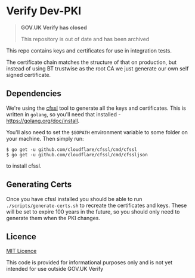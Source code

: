 # Verify Dev-PKI

>**GOV.UK Verify has closed**
>
>This repository is out of date and has been archived

This repo contains keys and certificates for use in integration tests.

The certificate chain matches the structure of that on production, but instead
of using BT trustwise as the root CA we just generate our own self signed certificate.

## Dependencies

We're using the [cfssl](https://github.com/cloudflare/cfssl) tool to generate all the
keys and certificates. This is written in `golang`, so you'll need that installed - https://golang.org/doc/install.

You'll also need to set the `$GOPATH` environment variable to some folder on your machine. Then simply run:

```
$ go get -u github.com/cloudflare/cfssl/cmd/cfssl
$ go get -u github.com/cloudflare/cfssl/cmd/cfssljson
```

to install cfssl.

## Generating Certs

Once you have cfssl installed you should be able to run `./scripts/generate-certs.sh` to recreate the certificates and keys.
These will be set to expire 100 years in the future, so you should only need to generate them when the PKI changes.

## Licence

[MIT Licence](LICENCE)

This code is provided for informational purposes only and is not yet intended for use outside GOV.UK Verify

